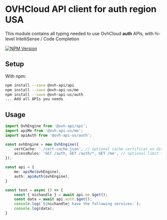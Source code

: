 # OVHCloud API client for **auth** region USA

This module contains all typing needed to use OvhCloud **auth** APIs, with hi-level IntelliSense / Code Completion

[![NPM Version](https://img.shields.io/npm/v/@ovh-api-us/auth.svg?style=flat)](https://www.npmjs.org/package/@ovh-api-us/auth)

## Setup

With npm:

```bash
npm install --save @ovh-api/api
npm install --save @ovh-api-us/me
npm install --save @ovh-api-us/auth
... Add all APIs you needs
```

## Usage

```typescript
import OvhEngine from '@ovh-api/api';
import apiMe from '@ovh-api-us/me';
import apiAuth from '@ovh-api-us/auth';

const ovhEngine = new OvhEngine({ 
    certCache: './cert-cache.json', // optional cache certificat on disk.
    accessRules: 'GET /auth, GET /auth/*, GET /me', // optional limit the requested privileges.
});

const api = {
    me: apiMe(ovhEngine),
    auth: apiAuth(ovhEngine),
}

const test = async () => {
    const { nichandle } = await api.me.$get();
    const data = await api.auth.$get();
    console.log(`${nichandle} have the following services:`);
    console.log(data);
}
```
